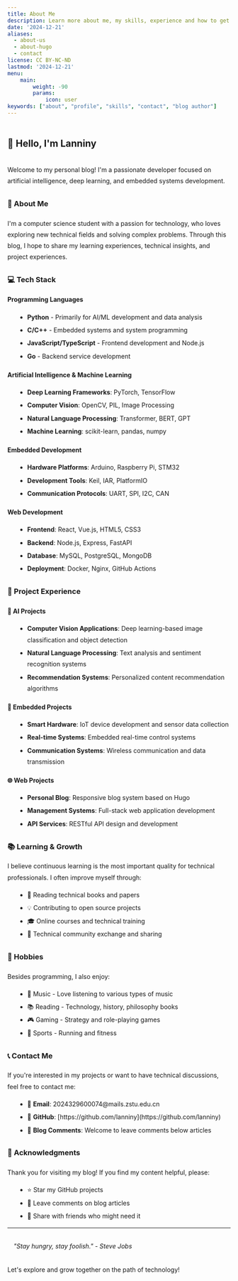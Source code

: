 ```yaml
---
title: About Me
description: Learn more about me, my skills, experience and how to get in touch
date: '2024-12-21'
aliases:
  - about-us
  - about-hugo
  - contact
license: CC BY-NC-ND
lastmod: '2024-12-21'
menu:
    main:
        weight: -90
        params:
            icon: user
keywords: ["about", "profile", "skills", "contact", "blog author"]
---
```


<div class="about-page">

## 👋 Hello, I'm Lanniny

Welcome to my personal blog! I'm a passionate developer focused on artificial intelligence, deep learning, and embedded systems development.

### 🎯 About Me

I'm a computer science student with a passion for technology, who loves exploring new technical fields and solving complex problems. Through this blog, I hope to share my learning experiences, technical insights, and project experiences.

### 💻 Tech Stack

#### Programming Languages
- **Python** - Primarily for AI/ML development and data analysis
- **C/C++** - Embedded systems and system programming
- **JavaScript/TypeScript** - Frontend development and Node.js
- **Go** - Backend service development

#### Artificial Intelligence & Machine Learning
- **Deep Learning Frameworks**: PyTorch, TensorFlow
- **Computer Vision**: OpenCV, PIL, Image Processing
- **Natural Language Processing**: Transformer, BERT, GPT
- **Machine Learning**: scikit-learn, pandas, numpy

#### Embedded Development
- **Hardware Platforms**: Arduino, Raspberry Pi, STM32
- **Development Tools**: Keil, IAR, PlatformIO
- **Communication Protocols**: UART, SPI, I2C, CAN

#### Web Development
- **Frontend**: React, Vue.js, HTML5, CSS3
- **Backend**: Node.js, Express, FastAPI
- **Database**: MySQL, PostgreSQL, MongoDB
- **Deployment**: Docker, Nginx, GitHub Actions

### 🚀 Project Experience

#### 🤖 AI Projects
- **Computer Vision Applications**: Deep learning-based image classification and object detection
- **Natural Language Processing**: Text analysis and sentiment recognition systems
- **Recommendation Systems**: Personalized content recommendation algorithms

#### 🔧 Embedded Projects
- **Smart Hardware**: IoT device development and sensor data collection
- **Real-time Systems**: Embedded real-time control systems
- **Communication Systems**: Wireless communication and data transmission

#### 🌐 Web Projects
- **Personal Blog**: Responsive blog system based on Hugo
- **Management Systems**: Full-stack web application development
- **API Services**: RESTful API design and development

### 📚 Learning & Growth

I believe continuous learning is the most important quality for technical professionals. I often improve myself through:

- 📖 Reading technical books and papers
- 💡 Contributing to open source projects
- 🎓 Online courses and technical training
- 🤝 Technical community exchange and sharing

### 🎯 Hobbies

Besides programming, I also enjoy:
- 🎵 Music - Love listening to various types of music
- 📚 Reading - Technology, history, philosophy books
- 🎮 Gaming - Strategy and role-playing games
- 🏃 Sports - Running and fitness

### 📞 Contact Me

If you're interested in my projects or want to have technical discussions, feel free to contact me:

- 📧 **Email**: [2024329600074@mails.zstu.edu.cn](mailto:2024329600074@mails.zstu.edu.cn)
- 🐙 **GitHub**: [https://github.com/lanniny](https://github.com/lanniny)
- 💬 **Blog Comments**: Welcome to leave comments below articles

### 🙏 Acknowledgments

Thank you for visiting my blog! If you find my content helpful, please:
- ⭐ Star my GitHub projects
- 💬 Leave comments on blog articles
- 🔗 Share with friends who might need it

---

> "Stay hungry, stay foolish." - Steve Jobs

Let's explore and grow together on the path of technology!

</div>

<style>
.about-page {
    max-width: 800px;
    margin: 0 auto;
    line-height: 1.8;
}

.about-page h2 {
    color: var(--accent-color);
    border-bottom: 2px solid var(--accent-color);
    padding-bottom: 10px;
    margin-top: 2em;
}

.about-page h3 {
    color: var(--card-text-color-main);
    margin-top: 1.5em;
}

.about-page h4 {
    color: var(--accent-color);
    margin-top: 1.2em;
    margin-bottom: 0.5em;
}

.about-page ul {
    margin-left: 1.5em;
}

.about-page li {
    margin-bottom: 0.3em;
}

.about-page blockquote {
    border-left: 4px solid var(--accent-color);
    padding-left: 1em;
    margin: 2em 0;
    font-style: italic;
    color: var(--card-text-color-secondary);
}

.about-page a {
    color: var(--accent-color);
    text-decoration: none;
}

.about-page a:hover {
    text-decoration: underline;
}

@media (max-width: 768px) {
    .about-page {
        padding: 0 1em;
    }
}
</style>
